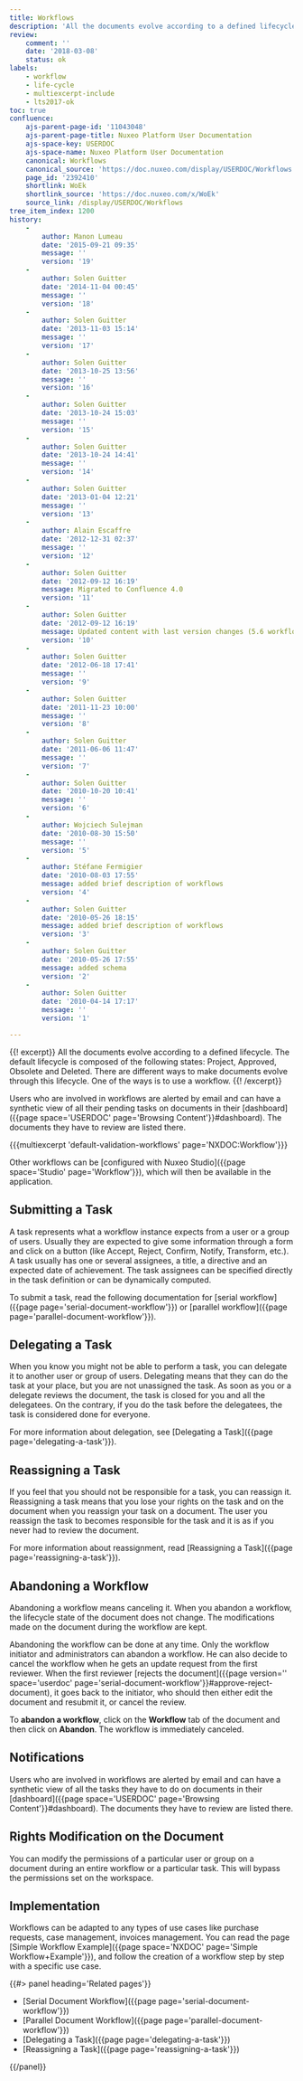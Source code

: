 ```yaml
---
title: Workflows
description: 'All the documents evolve according to a defined lifecycle. The default lifecycle is composed of the following states: Project, Approved, Obsolete and Deleted.'
review:
    comment: ''
    date: '2018-03-08'
    status: ok
labels:
    - workflow
    - life-cycle
    - multiexcerpt-include
    - lts2017-ok
toc: true
confluence:
    ajs-parent-page-id: '11043048'
    ajs-parent-page-title: Nuxeo Platform User Documentation
    ajs-space-key: USERDOC
    ajs-space-name: Nuxeo Platform User Documentation
    canonical: Workflows
    canonical_source: 'https://doc.nuxeo.com/display/USERDOC/Workflows'
    page_id: '2392410'
    shortlink: WoEk
    shortlink_source: 'https://doc.nuxeo.com/x/WoEk'
    source_link: /display/USERDOC/Workflows
tree_item_index: 1200
history:
    -
        author: Manon Lumeau
        date: '2015-09-21 09:35'
        message: ''
        version: '19'
    -
        author: Solen Guitter
        date: '2014-11-04 00:45'
        message: ''
        version: '18'
    -
        author: Solen Guitter
        date: '2013-11-03 15:14'
        message: ''
        version: '17'
    -
        author: Solen Guitter
        date: '2013-10-25 13:56'
        message: ''
        version: '16'
    -
        author: Solen Guitter
        date: '2013-10-24 15:03'
        message: ''
        version: '15'
    -
        author: Solen Guitter
        date: '2013-10-24 14:41'
        message: ''
        version: '14'
    -
        author: Solen Guitter
        date: '2013-01-04 12:21'
        message: ''
        version: '13'
    -
        author: Alain Escaffre
        date: '2012-12-31 02:37'
        message: ''
        version: '12'
    -
        author: Solen Guitter
        date: '2012-09-12 16:19'
        message: Migrated to Confluence 4.0
        version: '11'
    -
        author: Solen Guitter
        date: '2012-09-12 16:19'
        message: Updated content with last version changes (5.6 workflow)
        version: '10'
    -
        author: Solen Guitter
        date: '2012-06-18 17:41'
        message: ''
        version: '9'
    -
        author: Solen Guitter
        date: '2011-11-23 10:00'
        message: ''
        version: '8'
    -
        author: Solen Guitter
        date: '2011-06-06 11:47'
        message: ''
        version: '7'
    -
        author: Solen Guitter
        date: '2010-10-20 10:41'
        message: ''
        version: '6'
    -
        author: Wojciech Sulejman
        date: '2010-08-30 15:50'
        message: ''
        version: '5'
    -
        author: Stéfane Fermigier
        date: '2010-08-03 17:55'
        message: added brief description of workflows
        version: '4'
    -
        author: Solen Guitter
        date: '2010-05-26 18:15'
        message: added brief description of workflows
        version: '3'
    -
        author: Solen Guitter
        date: '2010-05-26 17:55'
        message: added schema
        version: '2'
    -
        author: Solen Guitter
        date: '2010-04-14 17:17'
        message: ''
        version: '1'

---
```

{{! excerpt}}
All the documents evolve according to a defined lifecycle. The default lifecycle is composed of the following states: Project, Approved, Obsolete and Deleted. There are different ways to make documents evolve through this lifecycle. One of the ways is to use a workflow.
{{! /excerpt}}

Users who are involved in workflows are alerted by email and can have a synthetic view of all their pending tasks on documents in their [dashboard]({{page space='USERDOC' page='Browsing Content'}}#dashboard). The documents they have to review are listed there.

{{{multiexcerpt 'default-validation-workflows' page='NXDOC:Workflow'}}}

Other workflows can be [configured with Nuxeo Studio]({{page space='Studio' page='Workflow'}}), which will then be available in the application.

## Submitting a Task

A task represents what a workflow instance expects from a user or a group of users. Usually they are expected to give some information through a form and click on a button (like Accept, Reject, Confirm, Notify, Transform, etc.). A task usually has one or several assignees, a title, a directive and an expected date of achievement. The task assignees can be specified directly in the task definition or can be dynamically computed.

To submit a task, read the following documentation for [serial workflow]({{page page='serial-document-workflow'}}) or [parallel workflow]({{page page='parallel-document-workflow'}}).

## Delegating a Task

When you know you might not be able to perform a task, you can delegate it to another user or group of users. Delegating means that they can do the task at your place, but you are not unassigned the task. As soon as you or a delegate reviews the document, the task is closed for you and all the delegatees. On the contrary, if you do the task before the delegatees, the task is considered done for everyone.

For more information about delegation, see [Delegating a Task]({{page page='delegating-a-task'}}).

## Reassigning a Task

If you feel that you should not be responsible for a task, you can reassign it. Reassigning a task means that you lose your rights on the task and on the document when you reassign your task on a document. The user you reassign the task to becomes responsible for the task and it is as if you never had to review the document.

For more information about reassignment, read [Reassigning a Task]({{page page='reassigning-a-task'}}).

## Abandoning a Workflow

Abandoning a workflow means canceling it. When you abandon a workflow, the lifecycle state of the document does not change. The modifications made on the document during the workflow are kept.

Abandoning the workflow can be done at any time. Only the workflow initiator and administrators can abandon a workflow. He can also decide to cancel the workflow when he gets an update request from the first reviewer. When the first reviewer [rejects the document]({{page version='' space='userdoc' page='serial-document-workflow'}}#approve-reject-document), it goes back to the initiator, who should then either edit the document and resubmit it, or cancel the review.

To **abandon a workflow**, click on the **Workflow** tab of the document and then click on **Abandon**. The workflow is immediately canceled.

## Notifications

Users who are involved in workflows are alerted by email and can have a synthetic view of all the tasks they have to do on documents in their [dashboard]({{page space='USERDOC' page='Browsing Content'}}#dashboard). The documents they have to review are listed there.

## Rights Modification on the Document

You can modify the permissions of a particular user or group on a document during an entire workflow or a particular task. This will bypass the permissions set on the workspace.

## Implementation

Workflows can be adapted to any types of use cases like purchase requests, case management, invoices management. You can read the page [Simple Workflow Example]({{page space='NXDOC' page='Simple Workflow+Example'}}), and follow the creation of a workflow step by step with a specific use case.

<div class="row" data-equalizer data-equalize-on="medium">
<div class="column medium-6">
{{#> panel heading='Related pages'}}

- [Serial Document Workflow]({{page page='serial-document-workflow'}})
- [Parallel Document Workflow]({{page page='parallel-document-workflow'}})
- [Delegating a Task]({{page page='delegating-a-task'}})
- [Reassigning a Task]({{page page='reassigning-a-task'}})

{{/panel}}
</div>

<div class="column medium-6">

&nbsp;

</div>
</div>
